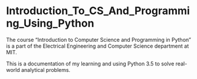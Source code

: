 # Introduction_To_CS_And_Programming_Using_Python
The course “Introduction to Computer Science and Programming in Python” is a part of the Electrical Engineering and Computer Science department at MIT.

This is a documentation of my learning and using Python 3.5 to solve real-world analytical problems.
